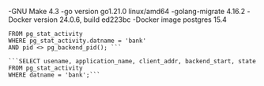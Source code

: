 -GNU Make 4.3
-go version go1.21.0 linux/amd64
-golang-migrate 4.16.2
-Docker version 24.0.6, build ed223bc
-Docker image postgres 15.4

``` SELECT pg_terminate_backend(pg_stat_activity.pid)
FROM pg_stat_activity
WHERE pg_stat_activity.datname = 'bank'
AND pid <> pg_backend_pid(); ```

```SELECT usename, application_name, client_addr, backend_start, state
FROM pg_stat_activity
WHERE datname = 'bank';```
